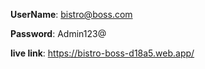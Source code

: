 **UserName**: bistro@boss.com

**Password**: Admin123@

**live link**: https://bistro-boss-d18a5.web.app/
